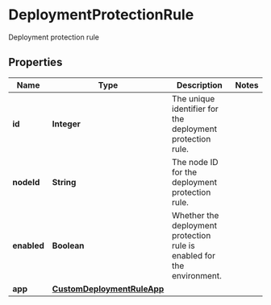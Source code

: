 

# DeploymentProtectionRule

Deployment protection rule

## Properties

| Name | Type | Description | Notes |
|------------ | ------------- | ------------- | -------------|
|**id** | **Integer** | The unique identifier for the deployment protection rule. |  |
|**nodeId** | **String** | The node ID for the deployment protection rule. |  |
|**enabled** | **Boolean** | Whether the deployment protection rule is enabled for the environment. |  |
|**app** | [**CustomDeploymentRuleApp**](CustomDeploymentRuleApp.md) |  |  |




